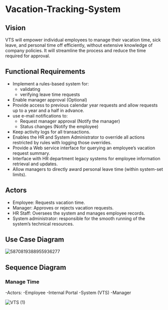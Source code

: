 # Vacation-Tracking-System

## Vision

VTS will empower individual employees to manage their vacation time, sick leave, and personal time off efficiently, without extensive knowledge of company policies. It will streamline the process and reduce the time required for approval.

## Functional Requirements

- Implement a rules-based system for:
  - validating
  - verifying leave time requests
- Enable manager approval (Optional)
- Provide access to previous calendar year requests and allow requests up to a year and a half in advance.
- use e-mail notifications to:
  -  Request manager approval (Notify the manager)
  -  Status changes (Notify the employee)
- Keep activity logs for all transactions.
- Enables the HR and System Administrator to override all actions restricted by rules with logging those overrides.
- Provide a Web service interface for querying an employee’s vacation request summary.
- Interface with HR department legacy systems for employee information retrieval and updates.
- Allow managers to directly award personal leave time (within system-set limits).


## Actors

- Employee: Requests vacation time.
- Manager: Approves or rejects vacation requests.
- HR Staff: Oversees the system and manages employee records.
- System administrator: responsible for the smooth running of the system’s technical       resources.


## Use Case Diagram

![5870819388955936277](https://github.com/user-attachments/assets/809f9bc7-48e1-4c8f-9ea5-39c89d526753)


## Sequence Diagram

### Manage Time

-Actors:
  -Employee
  -Internal Portal
  -System (VTS)
  -Manager

![VTS (1)](https://github.com/user-attachments/assets/01ce3e74-3fa8-4514-a881-2ca52304cbd2)





